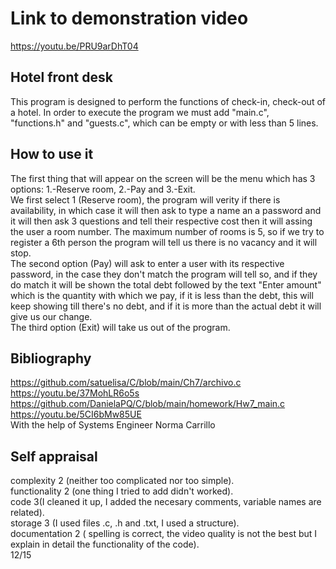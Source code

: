 # Link to demonstration video
https://youtu.be/PRU9arDhT04


## Hotel front desk
This program is designed to perform the functions of check-in, check-out of a hotel. 
In order to execute the program we must add "main.c", "functions.h" and "guests.c", which can be empty or with less than 5 lines. 

## How to use it
The first thing that will appear on the screen will be the menu which has 3 options: 1.-Reserve room, 2.-Pay and 3.-Exit.    
We first select 1 (Reserve room), the program will verity if there is availability, in which case it will then ask to type a name an a password and it will then ask 3 
questions and tell their respective cost then it will assing the user a room number. The maximum number of rooms is 5, so if we try to register a 6th person the program will tell
us there is no vacancy and it will stop.   
The second option (Pay) will ask to enter a user with its respective password, in the case they don't match the program will tell so, and if they do match it will be shown the total debt followed by the text "Enter amount" which is the quantity with which we pay, if it is less than the debt, this will keep showing till there's no debt, and if it is more than the actual debt it will give us our change.   
The third option (Exit) will take us out of the program.  

## Bibliography
https://github.com/satuelisa/C/blob/main/Ch7/archivo.c  
https://youtu.be/37MohLR6o5s  
https://github.com/DanielaPQ/C/blob/main/homework/Hw7_main.c  
https://youtu.be/5CI6bMw85UE    
With the help of Systems Engineer Norma Carrillo

## Self appraisal
complexity 2 (neither too complicated nor too simple).   
functionality 2 (one thing I tried to add didn't worked).   
code 3(I cleaned it up, I added the necesary comments, variable names are related).   
storage 3 (I used files .c, .h and .txt, I used a structure).    
documentation 2 ( spelling is correct, the video quality is not the best but I explain in detail the functionality of the code).   
12/15
